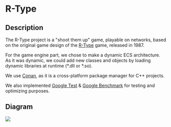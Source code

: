 # R-Type

## Description

The R-Type project is a "shoot them up" game, playable on networks, based on the original game design of the [R-Type] game, released in 1987.

For the game engine part, we chose to make a dynamic ECS architecture. As it was dynamic, we could add new classes and objects by loading dynamic libraries at runtime (*.dll or *.so).

We use [Conan], as it is a cross-platform package manager for C++ projects.

We also implemented [Google Test] & [Google Benchmark] for testing and optimizing purposes.

## Diagram

<image src="https://github.com/kevinpruvost/kevinpruvost_epitech/blob/master/ThirdYear/R-type/doc/R-Type%20UML%20Class%20Diagram%20.png">

[Google Test]: https://github.com/google/googletest
[Google Benchmark]: https://github.com/google/benchmark
[R-Type]: https://fr.wikipedia.org/wiki/R-Type
[Conan]: https://conan.io/
